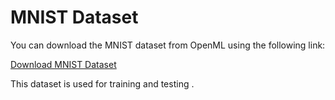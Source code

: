 # MNIST Dataset

You can download the MNIST dataset from OpenML using the following link:

[Download MNIST Dataset](https://www.openml.org/search?type=data&sort=runs&id=554&status=active)

This dataset is used for training and testing .